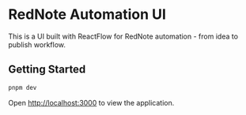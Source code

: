 # RedNote Automation UI

This is a UI built with ReactFlow for RedNote automation - from idea to publish workflow.

## Getting Started

```bash
pnpm dev
```

Open [http://localhost:3000](http://localhost:3000) to view the application.